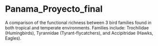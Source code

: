 # Panama_Proyecto_final
A comparison of the functional richness between 3 bird families found in both tropical and temperate environments. Families include: Trochilidae (Humingbirds), Tyrannidae (Tyrant-flycatchers), and Accipitridae (Hawks, Eagles).
